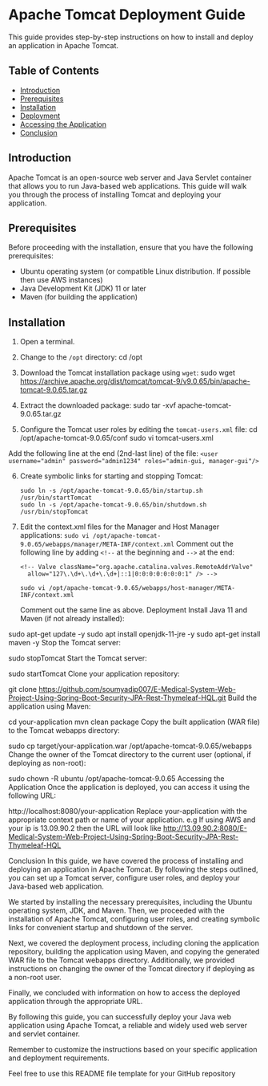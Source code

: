 # Apache Tomcat Deployment Guide

This guide provides step-by-step instructions on how to install and deploy an application in Apache Tomcat.

## Table of Contents

- [Introduction](#introduction)
- [Prerequisites](#prerequisites)
- [Installation](#installation)
- [Deployment](#deployment)
- [Accessing the Application](#accessing-the-application)
- [Conclusion](#conclusion)

## Introduction

Apache Tomcat is an open-source web server and Java Servlet container that allows you to run Java-based web applications. This guide will walk you through the process of installing Tomcat and deploying your application.

## Prerequisites

Before proceeding with the installation, ensure that you have the following prerequisites:

- Ubuntu operating system (or compatible Linux distribution. If possible then use AWS instances) 
- Java Development Kit (JDK) 11 or later
- Maven (for building the application)

## Installation

1. Open a terminal.
2. Change to the `/opt` directory:
cd /opt


3. Download the Tomcat installation package using `wget`:
sudo wget https://archive.apache.org/dist/tomcat/tomcat-9/v9.0.65/bin/apache-tomcat-9.0.65.tar.gz
 
 
4. Extract the downloaded package:
sudo tar -xvf apache-tomcat-9.0.65.tar.gz


5. Configure the Tomcat user roles by editing the `tomcat-users.xml` file:
cd /opt/apache-tomcat-9.0.65/conf
sudo vi tomcat-users.xml


Add the following line at the end (2nd-last line) of the file:
 ```<user username="admin" password="admin1234" roles="admin-gui, manager-gui"/>```

6. Create symbolic links for starting and stopping Tomcat:
   ```
   sudo ln -s /opt/apache-tomcat-9.0.65/bin/startup.sh /usr/bin/startTomcat
   sudo ln -s /opt/apache-tomcat-9.0.65/bin/shutdown.sh /usr/bin/stopTomcat
   ```
7. Edit the context.xml files for the Manager and Host Manager applications:
   ```sudo vi /opt/apache-tomcat-9.0.65/webapps/manager/META-INF/context.xml```
   Comment out the following line by adding `<!--` at the beginning and `-->` at the end:
   ```
   <!-- Valve className="org.apache.catalina.valves.RemoteAddrValve"
     allow="127\.\d+\.\d+\.\d+|::1|0:0:0:0:0:0:0:1" /> -->
   ```
   ```
   sudo vi /opt/apache-tomcat-9.0.65/webapps/host-manager/META-INF/context.xml
   ```
   Comment out the same line as above.
Deployment
Install Java 11 and Maven (if not already installed):

sudo apt-get update -y
sudo apt install openjdk-11-jre -y
sudo apt-get install maven -y
Stop the Tomcat server:

sudo stopTomcat
Start the Tomcat server:

sudo startTomcat
Clone your application repository:


git clone https://github.com/soumyadip007/E-Medical-System-Web-Project-Using-Spring-Boot-Security-JPA-Rest-Thymeleaf-HQL.git
Build the application using Maven:


cd your-application
mvn clean package
Copy the built application (WAR file) to the Tomcat webapps directory:


sudo cp target/your-application.war /opt/apache-tomcat-9.0.65/webapps
Change the owner of the Tomcat directory to the current user (optional, if deploying as non-root):


sudo chown -R ubuntu /opt/apache-tomcat-9.0.65
Accessing the Application
Once the application is deployed, you can access it using the following URL:


http://localhost:8080/your-application
Replace your-application with the appropriate context path or name of your application. 
e.g If using AWS and your ip is 13.09.90.2 then the URL will look like http://13.09.90.2:8080/E-Medical-System-Web-Project-Using-Spring-Boot-Security-JPA-Rest-Thymeleaf-HQL

Conclusion
In this guide, we have covered the process of installing and deploying an application in Apache Tomcat. By following the steps outlined, you can set up a Tomcat server, configure user roles, and deploy your Java-based web application.

We started by installing the necessary prerequisites, including the Ubuntu operating system, JDK, and Maven. Then, we proceeded with the installation of Apache Tomcat, configuring user roles, and creating symbolic links for convenient startup and shutdown of the server.

Next, we covered the deployment process, including cloning the application repository, building the application using Maven, and copying the generated WAR file to the Tomcat webapps directory. Additionally, we provided instructions on changing the owner of the Tomcat directory if deploying as a non-root user.

Finally, we concluded with information on how to access the deployed application through the appropriate URL.

By following this guide, you can successfully deploy your Java web application using Apache Tomcat, a reliable and widely used web server and servlet container.

Remember to customize the instructions based on your specific application and deployment requirements.


Feel free to use this README file template for your GitHub repository
